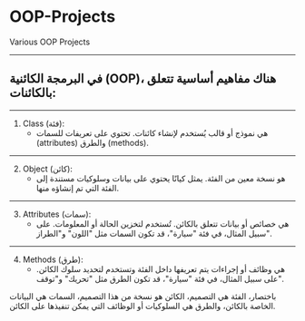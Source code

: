 # OOP-Projects
Various OOP Projects

---


## في البرمجة الكائنية (OOP)، هناك مفاهيم أساسية تتعلق بالكائنات:
---

1. Class (فئة):
   - هي نموذج أو قالب يُستخدم لإنشاء كائنات. تحتوي على تعريفات للسمات (attributes) والطرق (methods).
---
2. Object (كائن):
   - هو نسخة معين من الفئة. يمثل كيانًا يحتوي على بيانات وسلوكيات مستندة إلى الفئة التي تم إنشاؤه منها.
---
3. Attributes (سمات):
   - هي خصائص أو بيانات تتعلق بالكائن. تُستخدم لتخزين الحالة أو المعلومات. على سبيل المثال، في فئة "سيارة"، قد تكون السمات مثل "اللون" و"الطراز".
---
4. Methods (طرق):
   - هي وظائف أو إجراءات يتم تعريفها داخل الفئة وتستخدم لتحديد سلوك الكائن. على سبيل المثال، في فئة "سيارة"، قد تكون الطرق مثل "تحريك" و"توقف".

باختصار، الفئة هي التصميم، الكائن هو نسخة من هذا التصميم، السمات هي البيانات الخاصة بالكائن، والطرق هي السلوكيات أو الوظائف التي يمكن تنفيذها على الكائن.
